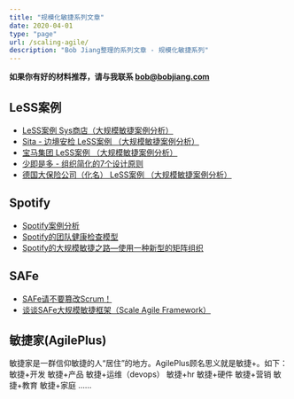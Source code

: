 ```yaml
---
title: "规模化敏捷系列文章"
date: 2020-04-01
type: "page"
url: /scaling-agile/
description: "Bob Jiang整理的系列文章 - 规模化敏捷系列"
---
```


**如果你有好的材料推荐，请与我联系 bob@bobjiang.com**

## LeSS案例

- [LeSS案例 Sys商店（大规模敏捷案例分析）](/sys-store-less-case-study/)
- [Sita - 边境安检 LeSS案例 （大规模敏捷案例分析）](/sita-less-case-study/)
- [宝马集团 LeSS案例 （大规模敏捷案例分析）](/bmw-group-less-case-study/)
- [少即是多 - 组织简化的7个设计原则 ](/less-principles-less-is-more/)
- [德国大保险公司（化名） LeSS案例 （大规模敏捷案例分析）](/insurance-less-case-study/)

## Spotify

- [Spotify案例分析](https://mp.weixin.qq.com/s/BpgNuTf4n1-TptvHI_UpPQ)
- [Spotify的团队健康检查模型 ](/posts/blog/sqad_health_check_model.html)
- [Spotify的大规模敏捷之路—使用一种新型的矩阵组织](/posts/blog/scaling-agile-spotify-with-tribes-squads-chapters-guilds.html)

## SAFe

- [SAFe请不要篡改Scrum！ ](/remove-scrum-from-safe-index/)
- [谈谈SAFe大规模敏捷框架（Scale Agile Framework）](/posts/blog/scale_agile_framework.html)

## 敏捷家(AgilePlus)

敏捷家是一群信仰敏捷的人“居住”的地方。AgilePlus顾名思义就是敏捷+。如下： 敏捷+开发 敏捷+产品 敏捷+运维（devops） 敏捷+hr 敏捷+硬件 敏捷+营销 敏捷+教育 敏捷+家庭 ……